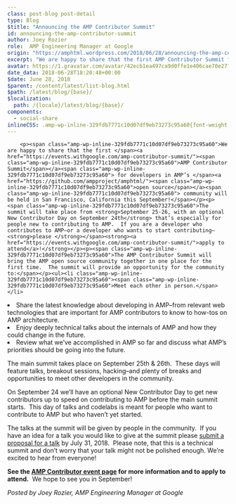 ```yaml
---
class: post-blog post-detail
type: Blog
$title: "Announcing the AMP Contributor Summit"
id: announcing-the-amp-contributor-summit
author: Joey Rozier
role:  AMP Engineering Manager at Google
origin: "https://amphtml.wordpress.com/2018/06/28/announcing-the-amp-contributor-summit/amp/"
excerpt: "We are happy to share that the first AMP Contributor Summit for developers in AMP&#8217;s open source community will be held in San Francisco, California this September! The summit will take place from September 25-26, with an optional New Contributor Day on September 24th that&#8217;s especially for people new to contributing to AMP.  If you [&#8230;]"
avatar: https://1.gravatar.com/avatar/42ecb1ea497ca9d0ffe1e406cae70e27?s=96&d=identicon&r=G
date_data: 2018-06-28T18:20:48+00:00
$date: June 28, 2018
$parent: /content/latest/list-blog.html
$path: /latest/blog/{base}/
$localization:
  path: /{locale}/latest/blog/{base}/
components:
  - social-share
inlineCSS: .amp-wp-inline-329fdb7771c10d07df9eb73273c95a60{font-weight:400;}
---
```


<div class="amp-wp-article-content">

		<p><span class="amp-wp-inline-329fdb7771c10d07df9eb73273c95a60">We are happy to share that the first </span><a href="https://events.withgoogle.com/amp-contributor-summit/"><span class="amp-wp-inline-329fdb7771c10d07df9eb73273c95a60">AMP Contributor Summit</span></a><span class="amp-wp-inline-329fdb7771c10d07df9eb73273c95a60"> for developers in AMP’s </span><a href="https://github.com/ampproject/amphtml/"><span class="amp-wp-inline-329fdb7771c10d07df9eb73273c95a60">open source</span></a><span class="amp-wp-inline-329fdb7771c10d07df9eb73273c95a60"> community will be held in San Francisco, California this September!</span></p><p><span class="amp-wp-inline-329fdb7771c10d07df9eb73273c95a60">The summit will take place from <strong>September 25-26, with an optional New Contributor Day on September 24th</strong> that’s especially for people new to contributing to AMP.  If you are a developer who contributes to AMP–or a developer who wants to start contributing–<strong>please </strong></span><strong><a href="https://events.withgoogle.com/amp-contributor-summit/">apply to attend</a>!</strong></p><p><span class="amp-wp-inline-329fdb7771c10d07df9eb73273c95a60">The AMP Contributor Summit will bring the AMP open source community together in one place for the first time.  The summit will provide an opportunity for the community to:</span></p><ul><li class="amp-wp-inline-329fdb7771c10d07df9eb73273c95a60"><span class="amp-wp-inline-329fdb7771c10d07df9eb73273c95a60">Meet each other in person.</span></li>
<li class="amp-wp-inline-329fdb7771c10d07df9eb73273c95a60"><span class="amp-wp-inline-329fdb7771c10d07df9eb73273c95a60">Share the latest knowledge about developing in AMP–from relevant web technologies that are important for AMP contributors to know to how-tos on AMP architecture.</span></li>
<li class="amp-wp-inline-329fdb7771c10d07df9eb73273c95a60"><span class="amp-wp-inline-329fdb7771c10d07df9eb73273c95a60">Enjoy deeply technical talks about the internals of AMP and how they could change in the future.</span></li>
<li class="amp-wp-inline-329fdb7771c10d07df9eb73273c95a60"><span class="amp-wp-inline-329fdb7771c10d07df9eb73273c95a60">Review what we’ve accomplished in AMP so far and discuss what AMP’s priorities should be going into the future.</span></li>
</ul><p><span class="amp-wp-inline-329fdb7771c10d07df9eb73273c95a60">The main summit takes place on September 25th &amp; 26th.  These days will feature talks, breakout sessions, hacking–and plenty of breaks and opportunities to meet other developers in the community.</span></p><p><span class="amp-wp-inline-329fdb7771c10d07df9eb73273c95a60">On September 24 we’ll have an optional New Contributor Day to get new contributors up to speed on contributing to AMP before the main summit starts.  This day of talks and codelabs is meant for people who want to contribute to AMP but who haven’t yet started.</span></p><p><span class="amp-wp-inline-329fdb7771c10d07df9eb73273c95a60">The talks at the summit will be given by people in the community.  If you have an idea for a talk you would like to give at the summit please </span><a href="https://goo.gl/forms/DCpv5ZWfH5drqqVh1"><span class="amp-wp-inline-329fdb7771c10d07df9eb73273c95a60">submit a proposal for a talk</span></a><span class="amp-wp-inline-329fdb7771c10d07df9eb73273c95a60"> by July 31, 2018.  Please note, that this is a technical summit and don’t worry that your talk might not be polished enough. We’re excited to hear from everyone!</span></p><p><strong>See the <a href="https://events.withgoogle.com/amp-contributor-summit/">AMP Contributor event page</a></strong><span class="amp-wp-inline-329fdb7771c10d07df9eb73273c95a60"><strong> for more information and to apply to attend.</strong>  We hope to see you in September!</span></p><p><em>Posted by Joey Rozier, AMP Engineering Manager at Google</em></p>	</div>

	

</div>

